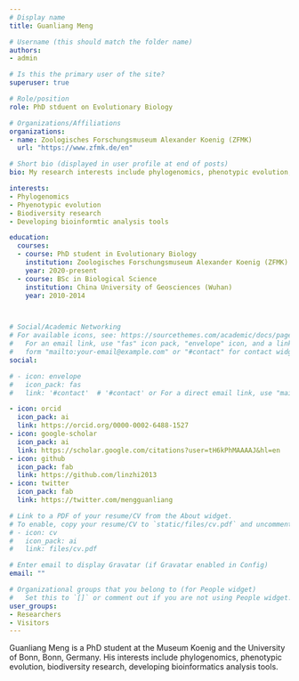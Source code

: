 ```yaml
---
# Display name
title: Guanliang Meng

# Username (this should match the folder name)
authors:
- admin

# Is this the primary user of the site?
superuser: true

# Role/position
role: PhD stduent on Evolutionary Biology

# Organizations/Affiliations
organizations:
- name: Zoologisches Forschungsmuseum Alexander Koenig (ZFMK)
  url: "https://www.zfmk.de/en"

# Short bio (displayed in user profile at end of posts)
bio: My research interests include phylogenomics, phenotypic evolution, biodiversity research, developing bioinformatics analysis tools.

interests:
- Phylogenomics
- Phyenotypic evolution
- Biodiversity research
- Developing bioinformtic analysis tools

education:
  courses:
  - course: PhD student in Evolutionary Biology
    institution: Zoologisches Forschungsmuseum Alexander Koenig (ZFMK) & University of Bonn
    year: 2020-present
  - course: BSc in Biological Science
    institution: China University of Geosciences (Wuhan)
    year: 2010-2014



# Social/Academic Networking
# For available icons, see: https://sourcethemes.com/academic/docs/page-builder/#icons
#   For an email link, use "fas" icon pack, "envelope" icon, and a link in the
#   form "mailto:your-email@example.com" or "#contact" for contact widget.
social:

# - icon: envelope
#   icon_pack: fas
#   link: '#contact'  # '#contact' or For a direct email link, use "mailto:test@example.org".

- icon: orcid
  icon_pack: ai
  link: https://orcid.org/0000-0002-6488-1527
- icon: google-scholar
  icon_pack: ai
  link: https://scholar.google.com/citations?user=tH6kPhMAAAAJ&hl=en
- icon: github
  icon_pack: fab
  link: https://github.com/linzhi2013
- icon: twitter
  icon_pack: fab
  link: https://twitter.com/mengguanliang

# Link to a PDF of your resume/CV from the About widget.
# To enable, copy your resume/CV to `static/files/cv.pdf` and uncomment the lines below.
# - icon: cv
#   icon_pack: ai
#   link: files/cv.pdf

# Enter email to display Gravatar (if Gravatar enabled in Config)
email: ""

# Organizational groups that you belong to (for People widget)
#   Set this to `[]` or comment out if you are not using People widget.
user_groups:
- Researchers
- Visitors
---
```


Guanliang Meng is a PhD student at the Museum Koenig and the University of Bonn, Bonn, Germany. His interests include phylogenomics, phenotypic evolution, biodiversity research, developing bioinformatics analysis tools.

